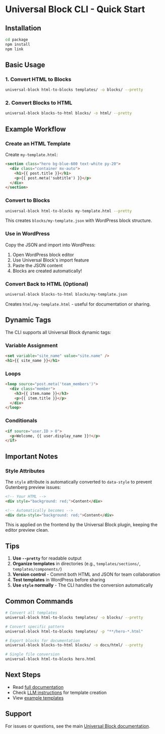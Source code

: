 # Universal Block CLI - Quick Start

## Installation

```bash
cd package
npm install
npm link
```

## Basic Usage

### 1. Convert HTML to Blocks

```bash
universal-block html-to-blocks templates/ -o blocks/ --pretty
```

### 2. Convert Blocks to HTML

```bash
universal-block blocks-to-html blocks/ -o html/ --pretty
```

## Example Workflow

### Create an HTML Template

Create `my-template.html`:

```html
<section class="hero bg-blue-600 text-white py-20">
  <div class="container mx-auto">
    <h1>{{ post.title }}</h1>
    <p>{{ post.meta('subtitle') }}</p>
  </div>
</section>
```

### Convert to Blocks

```bash
universal-block html-to-blocks my-template.html --pretty
```

This creates `blocks/my-template.json` with WordPress block structure.

### Use in WordPress

Copy the JSON and import into WordPress:

1. Open WordPress block editor
2. Use Universal Block's import feature
3. Paste the JSON content
4. Blocks are created automatically!

### Convert Back to HTML (Optional)

```bash
universal-block blocks-to-html blocks/my-template.json
```

Creates `html/my-template.html` - useful for documentation or sharing.

## Dynamic Tags

The CLI supports all Universal Block dynamic tags:

### Variable Assignment

```html
<set variable="site_name" value="site.name" />
<h1>{{ site_name }}</h1>
```

### Loops

```html
<loop source="post.meta('team_members')">
  <div class="member">
    <h3>{{ item.name }}</h3>
    <p>{{ item.title }}</p>
  </div>
</loop>
```

### Conditionals

```html
<if source="user.ID > 0">
  <p>Welcome, {{ user.display_name }}!</p>
</if>
```

## Important Notes

### Style Attributes

The `style` attribute is automatically converted to `data-style` to prevent Gutenberg preview issues:

```html
<!-- Your HTML -->
<div style="background: red;">Content</div>

<!-- Automatically becomes -->
<div data-style="background: red;">Content</div>
```

This is applied on the frontend by the Universal Block plugin, keeping the editor preview clean.

## Tips

1. **Use `--pretty`** for readable output
2. **Organize templates** in directories (e.g., `templates/sections/`, `templates/components/`)
3. **Version control** - Commit both HTML and JSON for team collaboration
4. **Test templates** in WordPress before sharing
5. **Use `style` normally** - The CLI handles the conversion automatically

## Common Commands

```bash
# Convert all templates
universal-block html-to-blocks templates/ -o blocks/ --pretty

# Convert specific pattern
universal-block html-to-blocks templates/ -p "**/hero-*.html"

# Export blocks for documentation
universal-block blocks-to-html blocks/ -o docs/html/ --pretty

# Single file conversion
universal-block html-to-blocks hero.html
```

## Next Steps

- Read [full documentation](./README.md)
- Check [LLM instructions](../llm-instructions.md) for template creation
- View [example templates](./templates/examples/)

## Support

For issues or questions, see the main [Universal Block documentation](../README.md).
